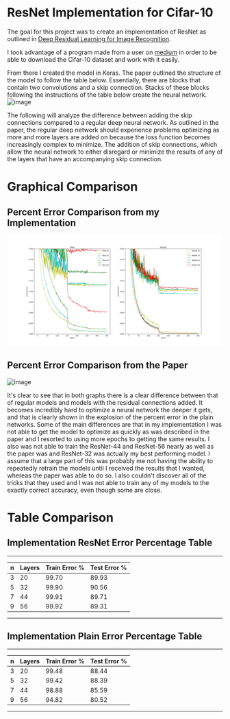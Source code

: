 # ResNet Implementation for Cifar-10

The goal for this project was to create an implementation of ResNet as outlined in [Deep Residual Learning for Image Recognition](https://arxiv.org/abs/1512.03385).

I took advantage of a program made from a user on [medium](https://medium.com/@joeyism/creating-alexnet-on-tensorflow-from-scratch-part-1-getting-cifar-10-data-46d349a4282f) in order to be able to download the Cifar-10 dataset and work with it easily.

From there I created the model in Keras. The paper outlined the structure of the model to follow the table below. Essentially, there are blocks that contain two convolutions and a skip connection. Stacks of these blocks following the instructions of the table below create the neural network.
![image](https://user-images.githubusercontent.com/54828661/94476241-39233000-019e-11eb-89fd-4d50d47cac87.png)

The following will analyze the difference between adding the skip connections compared to a regular deep neural network. As outlined in the paper, the regular deep network should experience problems optimizing as more and more layers are added on because the loss function becomes increasingly complex to minimize. The addition of skip connections, which allow the neural network to either disregard or minimize the results of any of the layers that have an accompanying skip connection.

# Graphical Comparison

## Percent Error Comparison from my Implementation
![alt text](Graph.jpeg)
## Percent Error Comparison from the Paper
![image](https://user-images.githubusercontent.com/54828661/94475184-b8176900-019c-11eb-8366-a140f9df1cea.png)

It's clear to see that in both graphs there is a clear difference between that of regular models and models with the residual connections added. It becomes incredibly hard to optimize a neural network the deeper it gets, and that is clearly shown in the explosion of the percent error in the plain networks.
Some of the main differences are that in my implementation I was not able to get the model to optimize as quickly as was described in the paper and I resorted to using more epochs to getting the same results. I also was not able to train the ResNet-44 and ResNet-56 nearly as well as the paper was and ResNet-32 was actually my best performing model. I assume that a large part of this was probably me not having the ability to repeatedly retrain the models until I received the results that I wanted, whereas the paper was able to do so. I also couldn't discover all of the tricks that they used and I was not able to train any of my models to the exactly correct accuracy, even though some are close.

# Table Comparison

## Implementation ResNet Error Percentage Table
_____________________________________________
| n | Layers | Train Error % | Test Error % |
|---|--------|---------------|--------------|
| 3 | 20     | 99.70         | 89.93        |
| 5 | 32     | 99.90         | 90.56        |
| 7 | 44     | 99.91         | 89.71        |
| 9 | 56     | 99.92         | 89.31        |
_____________________________________________

## Implementation Plain Error Percentage Table
_____________________________________________
| n | Layers | Train Error % | Test Error % |
|---|--------|---------------|--------------|
| 3 | 20     | 99.48         | 88.44        |
| 5 | 32     | 99.42         | 88.39        |
| 7 | 44     | 98.88         | 85.59        |
| 9 | 56     | 94.82         | 80.52        |
_____________________________________________

